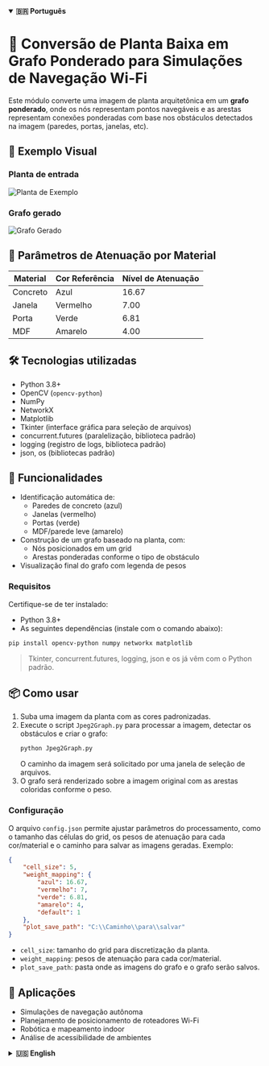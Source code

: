 <details open>
  <summary><strong>🇧🇷 Português</strong></summary>

<h1>🧠 Conversão de Planta Baixa em Grafo Ponderado para Simulações de Navegação Wi-Fi</h1>

Este módulo converte uma imagem de planta arquitetônica em um **grafo ponderado**, onde os nós representam pontos navegáveis e as arestas representam conexões ponderadas com base nos obstáculos detectados na imagem (paredes, portas, janelas, etc).

## 📌 Exemplo Visual

### Planta de entrada

![Planta de Exemplo](https://github.com/LazaroJPR/TCC/blob/main/Imagens/Plantas%20Padronizadas/Salas%20Pequenas.jpg)

### Grafo gerado

![Grafo Gerado](https://github.com/LazaroJPR/TCC/blob/main/Imagens/Grafos/Grafo%20-%20Salas%20Pequenas.png)

## 🧱 Parâmetros de Atenuação por Material

| Material  | Cor Referência | Nível de Atenuação |
|-----------|----------------|--------------------|
| Concreto  | Azul           | 16.67              |
| Janela    | Vermelho       | 7.00               |
| Porta     | Verde          | 6.81               |
| MDF       | Amarelo        | 4.00               |

## 🛠️ Tecnologias utilizadas

- Python 3.8+
- OpenCV (`opencv-python`)
- NumPy
- NetworkX
- Matplotlib
- Tkinter (interface gráfica para seleção de arquivos)
- concurrent.futures (paralelização, biblioteca padrão)
- logging (registro de logs, biblioteca padrão)
- json, os (bibliotecas padrão)

## 🚧 Funcionalidades

- Identificação automática de:
  - Paredes de concreto (azul)
  - Janelas (vermelho)
  - Portas (verde)
  - MDF/parede leve (amarelo)
- Construção de um grafo baseado na planta, com:
  - Nós posicionados em um grid
  - Arestas ponderadas conforme o tipo de obstáculo
- Visualização final do grafo com legenda de pesos

### Requisitos

Certifique-se de ter instalado:
- Python 3.8+  
- As seguintes dependências (instale com o comando abaixo):

```bash
pip install opencv-python numpy networkx matplotlib
```

> Tkinter, concurrent.futures, logging, json e os já vêm com o Python padrão.

## 📦 Como usar

1. Suba uma imagem da planta com as cores padronizadas.
2. Execute o script `Jpeg2Graph.py` para processar a imagem, detectar os obstáculos e criar o grafo:
   ```bash
   python Jpeg2Graph.py
   ```
   O caminho da imagem será solicitado por uma janela de seleção de arquivos.
3. O grafo será renderizado sobre a imagem original com as arestas coloridas conforme o peso.

### Configuração

O arquivo `config.json` permite ajustar parâmetros do processamento, como o tamanho das células do grid, os pesos de atenuação para cada cor/material e o caminho para salvar as imagens geradas. Exemplo:
```json
{
    "cell_size": 5,
    "weight_mapping": {
        "azul": 16.67,
        "vermelho": 7,
        "verde": 6.81,
        "amarelo": 4,
        "default": 1
    },
    "plot_save_path": "C:\\Caminho\\para\\salvar"
}
```
- `cell_size`: tamanho do grid para discretização da planta.
- `weight_mapping`: pesos de atenuação para cada cor/material.
- `plot_save_path`: pasta onde as imagens do grafo e o grafo serão salvos.

## 🎯 Aplicações

- Simulações de navegação autônoma
- Planejamento de posicionamento de roteadores Wi-Fi
- Robótica e mapeamento indoor
- Análise de acessibilidade de ambientes

</details>

<details>
  <summary><strong>🇺🇸 English</strong></summary>

<h1>🧠 Floor Plan to Weighted Graph for Wi-Fi Navigation Simulations</h1>

This module converts a **floor plan image** into a **weighted graph**, where nodes represent navigable points and edges represent weighted paths based on detected obstacles (walls, doors, windows, etc.).

## 📌 Visual Example

### Input Floor Plan

![Example Floor Plan](https://github.com/LazaroJPR/TCC/blob/main/Imagens/Plantas%20Padronizadas/Salas%20Pequenas.jpg)

### Generated Graph

![Generated Graph](https://github.com/LazaroJPR/TCC/blob/main/Imagens/Grafos/Grafo%20-%20Salas%20Pequenas.png)

## 🧱 Attenuation Parameters by Material

| Material  | Reference Color | Attenuation Level |
|-----------|------------------|--------------------|
| Concrete  | Blue             | 16.67              |
| Window    | Red              | 7.00               |
| Door      | Green            | 6.81               |
| MDF       | Yellow           | 4.00               |

## 🛠️ Technologies Used

- Python 3.8+
- OpenCV (`opencv-python`)
- NumPy
- NetworkX
- Matplotlib
- Tkinter (GUI for file selection)
- concurrent.futures (parallelization, standard library)
- logging (logging, standard library)
- json, os (standard libraries)

## 🚧 Features

- Automatic detection of:
  - Concrete walls (blue)
  - Windows (red)
  - Doors (green)
  - MDF/light walls (yellow)
- Graph construction with:
  - Nodes placed on a grid
  - Edges weighted by obstacle type
- Final visualization with color-coded weights and legend

### Requirements

Make sure you have installed:
- Python 3.8+  
- The following dependencies (install with the command below):

```bash
pip install opencv-python numpy networkx matplotlib
```

> Tkinter, concurrent.futures, logging, json and os are included in standard Python.

## 📦 How to Use

1. Upload a standardized color-coded floor plan image.
2. Run the `Jpeg2Graph.py` script to process the image, detect obstacles, and build the graph:
   ```bash
   python Jpeg2Graph.py
   ```
   The image path will be requested via a file selection dialog.
3. The graph is rendered over the original image with color-coded weighted edges.

### Configuration

The `config.json` file allows you to adjust processing parameters, such as grid cell size, attenuation weights for each color/material, and the path to save generated images. Example:
```json
{
    "cell_size": 5,
    "weight_mapping": {
        "azul": 16.67,
        "vermelho": 7,
        "verde": 6.81,
        "amarelo": 4,
        "default": 1
    },
    "plot_save_path": "C:\\Path\\to\\save"
}
```
- `cell_size`: grid size for discretizing the floor plan.
- `weight_mapping`: attenuation weights for each color/material.
- `plot_save_path`: folder where graph images and graph will be saved.

## 🎯 Applications

- Autonomous navigation simulations
- Wi-Fi router placement planning
- Indoor robotics and mapping
- Accessibility analysis in architecture

</details>
